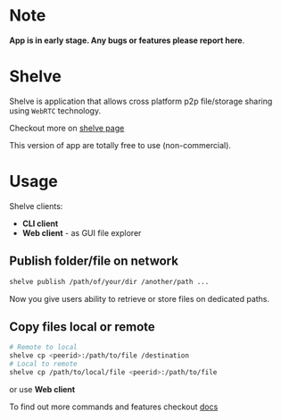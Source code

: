 

# Note
**App is in early stage. Any bugs or features please report here**. 

# Shelve

Shelve is application that allows cross platform p2p file/storage sharing using `WebRTC` technology.

Checkout more on [shelve page](https://emiraganov.github.io/shelve/)

This version of app are totally free to use (non-commercial).



# Usage

Shelve clients:
- **CLI client**
- **Web client** - as GUI file explorer

## Publish folder/file on network

```sh
shelve publish /path/of/your/dir /another/path ...
```

Now you give users ability to retrieve or store files on dedicated paths.


## Copy files local or remote

```sh
# Remote to local
shelve cp <peerid>:/path/to/file /destination
# Local to remote
shelve cp /path/to/local/file <peerid>:/path/to/file 
```

or use **Web client**

To find out more commands and features checkout [docs](https://emiraganov.github.io/shelve/docs)